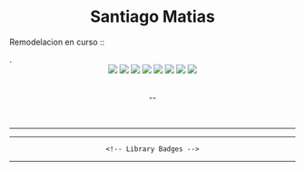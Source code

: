 <h1 align="center">Santiago Matias</h1>
<p>Remodelacion en curso ::</p>
<!-- 👋 Hi, I’m @
- 👀 I’m interested in ...
- 🌱 I’m currently learning ...
- 💞️ I’m looking to collaborate on ...
- 📫 How to reach me ..-->.

<!-- Language Stack -->
<div align="center">
    <img src="https://img.shields.io/badge/javascript%20-%23323330?style=for-the-badge&logo=javascript" />
    <img src="https://img.shields.io/badge/typescript-%233178C6?style=for-the-badge&logo=typescript&logoColor=white" />
    <img src="https://img.shields.io/badge/html%20-%23E34F26?style=for-the-badge&logo=html5&logoColor=white" />
    <img src="https://img.shields.io/badge/css%20-%231572B6?style=for-the-badge&logo=css3" />
  <img src="https://img.shields.io/badge/python-%23FFD343?style=for-the-badge&logo=python&logoColor=black" /> 
<img src="https://img.shields.io/badge/eslint%20-%234B32C3.svg?style=for-the-badge&logo=eslint">
<img src="https://img.shields.io/badge/mysql-%234479A1?style=for-the-badge&logo=mysql&logoColor=white">
<img src="https://img.shields.io/badge/express%20-%23000000.svg?style=for-the-badge&logo=express">
  
    
</div>
<br>

<!-- About Me -->
<p align="center">
  --
</p>
<br />
<hr />

<!-- Social Badges 
<div align="center">
    <a href="https://discord.com/users/386940319666667521"><img src="https://img.shields.io/badge/discord-%235865F2?style=for-the-badge&logo=discord&logoColor=white" /></a>
    <a href="https://twitter.com/LDVesper"><img src="https://img.shields.io/badge/twitter-%231DA1F2?style=for-the-badge&logo=twitter&logoColor=white" /></a>
    <a href="mailto:ldamienvesper@gmail.com"><img src="https://img.shields.io/badge/email-%23EA4335?style=for-the-badge&logo=gmail&logoColor=white"></a>
</div> -->
<hr />

<div align="center">
    <!-- Framework Badges 
<!--     <a href="https://nodejs.org"><img src="https://img.shields.io/badge/node.js%20-%23339933.svg?style=for-the-badge&logo=nodedotjs&logoColor=white"></a> -->
   
<!--     <a href="https://webpack.js.org"><img src="https://img.shields.io/badge/webpack%20-%231C78C0.svg?style=for-the-badge&logo=webpack"></a> -->
<!--     <a href="https://sass-lang.com"><img src="https://img.shields.io/badge/sass%20-%23CC6699?style=for-the-badge&logo=sass&logoColor=white" /></a> -->
<!--     <a href="https://mongodb.com"><img src="https://img.shields.io/badge/mongodb-%2347A248?style=for-the-badge&logo=mongodb&logoColor=white"></a> -->
   
<!--     <a href="https://redis.io"><img src="https://img.shields.io/badge/redis-%23DC382D?style=for-the-badge&logo=redis&logoColor=white"></a> -->
<!--     <a href="https://nginx.com"><img src="https://img.shields.io/badge/nginx%20-%23009639.svg?style=for-the-badge&logo=nginx"></a> -->
<!--     <a href="https://apache.org"><img src="https://img.shields.io/badge/apache%20-%23D22128.svg?style=for-the-badge&logo=apache"></a> -->
<!--     <a href="https://docker.com"><img src="https://img.shields.io/badge/docker%20-%232496ED.svg?style=for-the-badge&logo=docker&logoColor=white"></a> -->
    <!-- Library Badges -->
<!--    
    <a href="https://passportjs.org"><img src="https://img.shields.io/badge/passport-%2334E27A?style=for-the-badge&logo=passport&logoColor=white"></a>
    <a href="https://jquery.org"><img src="https://img.shields.io/badge/jquery-%230769AD?style=for-the-badge&logo=jquery"></a>
    <a href="https://socket.io"><img src="https://img.shields.io/badge/socket.io%20-%23010101.svg?style=for-the-badge&logo=socketdotio"></a>
    <a href="https://tailwindcss.com"><img src="https://img.shields.io/badge/tailwind-%2306B6D4?style=for-the-badge&logo=tailwindcss&logoColor=white"></a>
    <a href="https://getbootstrap.com"><img src="https://img.shields.io/badge/bootstrap-%237952B3?style=for-the-badge&logo=bootstrap&logoColor=white"></a>
    <a href="https://reactjs.org"><img src="https://img.shields.io/badge/react-%2361DBFB?style=for-the-badge&logo=react&logoColor=black"></a>
    <a href="https://nextjs.org"><img src="https://img.shields.io/badge/next.js-%23000000?style=for-the-badge&logo=nextdotjs"></a>
    <a href="https://postcss.org"><img src="https://img.shields.io/badge/postcss-%23DD3A0A?style=for-the-badge&logo=postcss&logoColor=white"></a>
    <a href="https://threejs.org"><img src="https://img.shields.io/badge/three.js-%23292E36?style=for-the-badge&logo=threedotjs&logoColor=white"></a>
    <a href="https://electronjs.org"><img src="https://img.shields.io/badge/electron-%2347848F?style=for-the-badge&logo=electron&logoColor=white"></a>
</div> -->
<hr />
